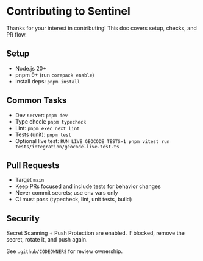 # Contributing to Sentinel

Thanks for your interest in contributing! This doc covers setup, checks, and PR flow.

## Setup
- Node.js 20+
- pnpm 9+ (run `corepack enable`)
- Install deps: `pnpm install`

## Common Tasks
- Dev server: `pnpm dev`
- Type check: `pnpm typecheck`
- Lint: `pnpm exec next lint`
- Tests (unit): `pnpm test`
- Optional live test: `RUN_LIVE_GEOCODE_TESTS=1 pnpm vitest run tests/integration/geocode-live.test.ts`

## Pull Requests
- Target `main`
- Keep PRs focused and include tests for behavior changes
- Never commit secrets; use env vars only
- CI must pass (typecheck, lint, unit tests, build)

## Security
Secret Scanning + Push Protection are enabled. If blocked, remove the secret, rotate it, and push again.

See `.github/CODEOWNERS` for review ownership.
